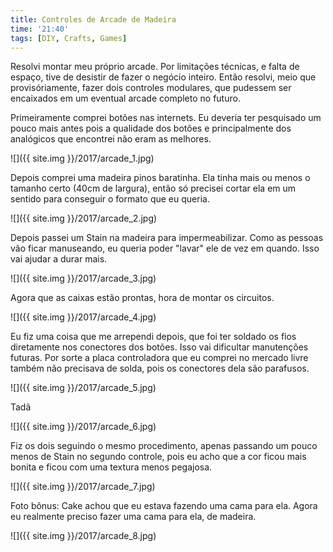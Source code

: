 ```yaml
---
title: Controles de Arcade de Madeira
time: '21:40'
tags: [DIY, Crafts, Games]
---
```


Resolvi montar meu próprio arcade. Por limitações técnicas, e falta de espaço, tive de desistir de fazer o negócio inteiro. Então resolvi, meio que provisóriamente, fazer dois controles modulares, que pudessem ser encaixados em um eventual arcade completo no futuro. 

Primeiramente comprei botões nas internets. Eu deveria ter pesquisado um pouco mais antes pois a qualidade dos botões e principalmente dos analógicos que encontrei não eram as melhores.

![]({{ site.img }}/2017/arcade_1.jpg)

Depois comprei uma madeira pinos baratinha. Ela tinha mais ou menos o tamanho certo (40cm de largura), então só precisei cortar ela em um sentido para conseguir o formato que eu queria. 

![]({{ site.img }}/2017/arcade_2.jpg)

Depois passei um Stain na madeira para impermeabilizar. Como as pessoas vão ficar manuseando, eu queria poder "lavar" ele de vez em quando. Isso vai ajudar a durar mais.

![]({{ site.img }}/2017/arcade_3.jpg)

Agora que as caixas estão prontas, hora de montar os circuitos.

![]({{ site.img }}/2017/arcade_4.jpg)

Eu fiz uma coisa que me arrependi depois, que foi ter soldado os fios diretamente nos conectores dos botões. Isso vai dificultar manutenções futuras. Por sorte a placa controladora que eu comprei no mercado livre também não precisava de solda, pois os conectores dela são parafusos.

![]({{ site.img }}/2017/arcade_5.jpg)

Tadã

![]({{ site.img }}/2017/arcade_6.jpg)

Fiz os dois seguindo o mesmo procedimento, apenas passando um pouco menos de Stain no segundo controle, pois eu acho que a cor ficou mais bonita e ficou com uma textura menos pegajosa.

![]({{ site.img }}/2017/arcade_7.jpg)

Foto bônus: Cake achou que eu estava fazendo uma cama para ela. Agora eu realmente preciso fazer uma cama para ela, de madeira. 

![]({{ site.img }}/2017/arcade_8.jpg)


